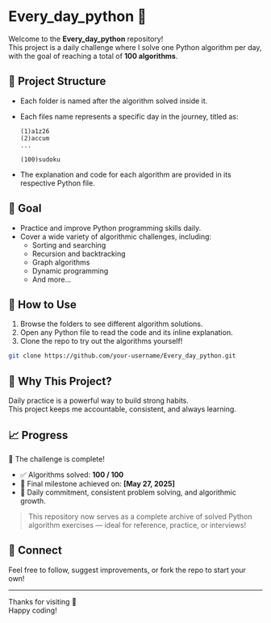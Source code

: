 
# Every_day_python 🐍

Welcome to the **Every_day_python** repository!  
This project is a daily challenge where I solve one Python algorithm per day, with the goal of reaching a total of **100 algorithms**.

## 📂 Project Structure

- Each folder is named after the algorithm solved inside it.
- Each files name represents a specific day in the journey, titled as:

  
  ```
  (1)a1z26
  (2)accum
  ...
  
  (100)sudoku
  ```
  
- The explanation and code for each algorithm are provided in its respective Python file.

## 📌 Goal

- Practice and improve Python programming skills daily.
- Cover a wide variety of algorithmic challenges, including:
  - Sorting and searching
  - Recursion and backtracking
  - Graph algorithms
  - Dynamic programming
  - And more...

## 🚀 How to Use

1. Browse the folders to see different algorithm solutions.
2. Open any Python file to read the code and its inline explanation.
3. Clone the repo to try out the algorithms yourself!

```bash
git clone https://github.com/your-username/Every_day_python.git
```

## 🧠 Why This Project?

Daily practice is a powerful way to build strong habits.  
This project keeps me accountable, consistent, and always learning.

## 📈 Progress

🎉 The challenge is complete!

- ✅ Algorithms solved: **100 / 100**
- 🏁 Final milestone achieved on: **[May 27, 2025]**
- 🧠 Daily commitment, consistent problem solving, and algorithmic growth.

> This repository now serves as a complete archive of solved Python algorithm exercises — ideal for reference, practice, or interviews!


## 🔗 Connect

Feel free to follow, suggest improvements, or fork the repo to start your own!

---

Thanks for visiting 💙  
Happy coding!

